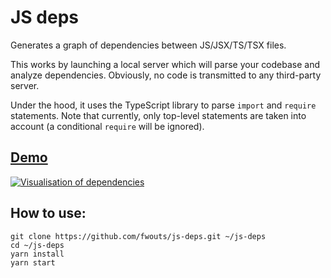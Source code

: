 # JS deps

Generates a graph of dependencies between JS/JSX/TS/TSX files.

This works by launching a local server which will parse your codebase and analyze dependencies. Obviously, no code is transmitted to any third-party server.

Under the hood, it uses the TypeScript library to parse `import` and `require` statements. Note that currently, only top-level statements are taken into account (a conditional `require` will be ignored).

## [Demo](https://cdn.rawgit.com/fwouts/js-deps/demo/dist/viz/index.html)

[![Visualisation of dependencies](../master/example.png)](https://cdn.rawgit.com/fwouts/js-deps/demo/dist/viz/index.html)

## How to use:

```
git clone https://github.com/fwouts/js-deps.git ~/js-deps
cd ~/js-deps
yarn install
yarn start
```
